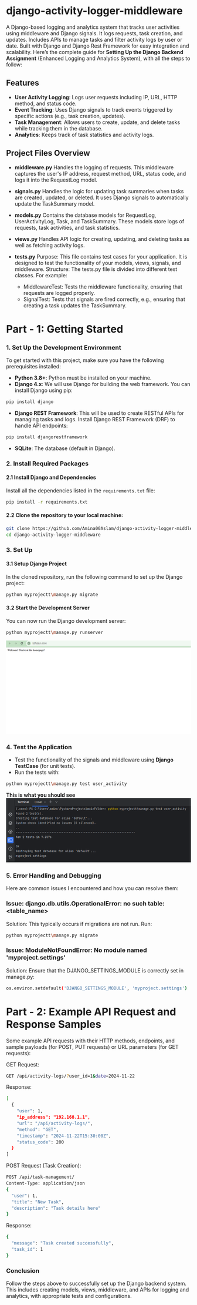 # django-activity-logger-middleware
A Django-based logging and analytics system that tracks user activities using middleware and Django signals. It logs requests, task creation, and updates. Includes APIs to manage tasks and filter activity logs by user or date. Built with Django and Django Rest Framework for easy integration and scalability.
Here’s the complete guide for **Setting Up the Django Backend Assignment** (Enhanced Logging and Analytics System), with all the steps to follow:

## Features
- **User Activity Logging**: Logs user requests including IP, URL, HTTP method, and status code.
- **Event Tracking**: Uses Django signals to track events triggered by specific actions (e.g., task creation, updates).
- **Task Management**: Allows users to create, update, and delete tasks while tracking them in the database.
- **Analytics**: Keeps track of task statistics and activity logs.

## Project Files Overview
- **middleware.py**
Handles the logging of requests. This middleware captures the user's IP address, request method, URL, status code, and logs it into the RequestLog model.

- **signals.py**
Handles the logic for updating task summaries when tasks are created, updated, or deleted. It uses Django signals to automatically update the TaskSummary model.

- **models.py**
Contains the database models for RequestLog, UserActivityLog, Task, and TaskSummary. These models store logs of requests, task activities, and task statistics.

- **views.py**
Handles API logic for creating, updating, and deleting tasks as well as fetching activity logs.

- **tests.py**
Purpose: This file contains test cases for your application. It is designed to test the functionality of your models, views, signals, and middleware.
Structure:
The tests.py file is divided into different test classes. For example:
  - MiddlewareTest: Tests the middleware functionality, ensuring that requests are logged properly.
  - SignalTest: Tests that signals are fired correctly, e.g., ensuring that creating a task updates the TaskSummary.

# Part - 1: Getting Started
### 1. **Set Up the Development Environment**
To get started with this project, make sure you have the following prerequisites installed:
- **Python 3.8+**: Python must be installed on your machine.
- **Django 4.x**: We will use Django for building the web framework.
You can install Django using pip:
```bash
pip install django
```

- **Django REST Framework**: This will be used to create RESTful APIs for managing tasks and logs.
Install Django REST Framework (DRF) to handle API endpoints:
```bash
pip install djangorestframework
```

- **SQLite**: The database (default in Django).
  
### 2. **Install Required Packages**

#### 2.1 Install Django and Dependencies
Install all the dependencies listed in the `requirements.txt` file:

```bash
pip install -r requirements.txt
```
#### 2.2 Clone the repository to your local machine:

```bash
git clone https://github.com/Amina00Aslam/django-activity-logger-middleware.git
cd django-activity-logger-middleware
```

### 3. **Set Up**
#### 3.1 Setup Django Project
In the cloned repository, run the following command to set up the Django project:
```bash
python myprojectt\manage.py migrate
```

#### 3.2 Start the Development Server
You can now run the Django development server:
```bash
python myprojectt\manage.py runserver
```
![result of runserver command](https://github.com/Amina00Aslam/django-activity-logger-middleware/blob/main/screenshots/Screenshot%20(2338)%20-%20Copy.png?raw=true)


### 4. **Test the Application**
- Test the functionality of the signals and middleware using **Django TestCase** (for unit tests).
- Run the tests with:

```bash
python myprojectt\manage.py test user_activity
```
**This is what you should see**
![result of tests.py](https://github.com/Amina00Aslam/django-activity-logger-middleware/blob/main/screenshots/Screenshot%20(2337)%20-%20Copy.png?raw=true)


### 5. **Error Handling and Debugging**
Here are common issues I encountered and how you can resolve them:

### Issue: django.db.utils.OperationalError: no such table: <table_name>

Solution: This typically occurs if migrations are not run. Run:

```bash
python myprojectt\manage.py migrate
```

### Issue: ModuleNotFoundError: No module named 'myproject.settings'

Solution: Ensure that the DJANGO_SETTINGS_MODULE is correctly set in manage.py:

```bash
os.environ.setdefault('DJANGO_SETTINGS_MODULE', 'myproject.settings')
```

# Part - 2: Example API Request and Response Samples
Some example API requests with their HTTP methods, endpoints, and sample payloads (for POST, PUT requests) or URL parameters (for GET requests):

GET Request:

```bash
GET /api/activity-logs/?user_id=1&date=2024-11-22
```

Response:
```bash
[
  {
    "user": 1,
    "ip_address": "192.168.1.1",
    "url": "/api/activity-logs/",
    "method": "GET",
    "timestamp": "2024-11-22T15:30:00Z",
    "status_code": 200
  }
]
```

POST Request (Task Creation):
```bash
POST /api/task-management/
Content-Type: application/json
{
  "user": 1,
  "title": "New Task",
  "description": "Task details here"
}
```

Response:
```bash
{
  "message": "Task created successfully",
  "task_id": 1
}
```

### Conclusion
Follow the steps above to successfully set up the Django backend system. This includes creating models, views, middleware, and APIs for logging and analytics, with appropriate tests and configurations.
